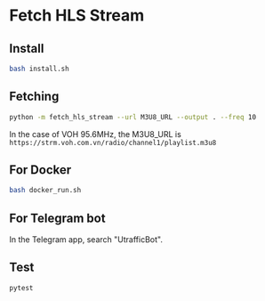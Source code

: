 # Fetch HLS Stream

## Install

```bash
bash install.sh
```

## Fetching

```bash
python -m fetch_hls_stream --url M3U8_URL --output . --freq 10
```

In the case of VOH 95.6MHz, the M3U8_URL is `https://strm.voh.com.vn/radio/channel1/playlist.m3u8`

## For Docker

```bash
bash docker_run.sh
```

## For Telegram bot

In the Telegram app, search "UtrafficBot".

## Test

```bash
pytest
```
